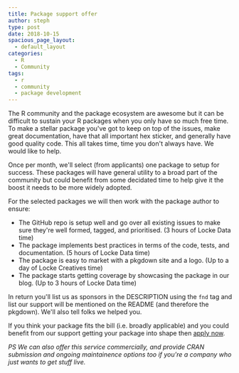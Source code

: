 ```yaml
---
title: Package support offer
author: steph
type: post
date: 2018-10-15
spacious_page_layout:
  - default_layout
categories:
  - R
  - Community
tags:
  - r
  - community
  - package development
---
```


The R community and the package ecosystem are awesome but it can be difficult to sustain your R packages when you only have so much free time. To make a stellar package you've got to keep on top of the issues, make great documentation, have that all important hex sticker, and generally have good quality code. This all takes time, time you don't always have. We would like to help.

Once per month, we'll select (from applicants) one package to setup for success. These packages will have general utility to a broad part of the community but could benefit from some decidated time to help give it the boost it needs to be more widely adopted.

For the selected packages we will then work with the package author to ensure:

- The GitHub repo is setup well and go over all existing issues to make sure they're well formed, tagged, and prioritised. (3 hours of Locke Data time)
- The package implements best practices in terms of the code, tests, and documentation. (5 hours of Locke Data time)
- The package is easy to market with a pkgdown site and a logo. (Up to a day of Locke Creatives time)
- The package starts getting coverage by showcasing the package in our blog. (Up to 3 hours of Locke Data time)

In return you'll list us as sponsors in the DESCRIPTION using the `fnd` tag and list our support will be mentioned on the README (and therefore the pkgdown). We'll also tell folks we helped you.

If you think your package fits the bill (i.e. broadly applicable) and you could benefit from our support getting your package into shape then [apply now](https://airtable.com/shrH3z9fQIbEJzPUn).

*PS We can also offer this service commercially, and provide CRAN submission and ongoing maintainence options too if you're a company who just wants to get stuff live.*
